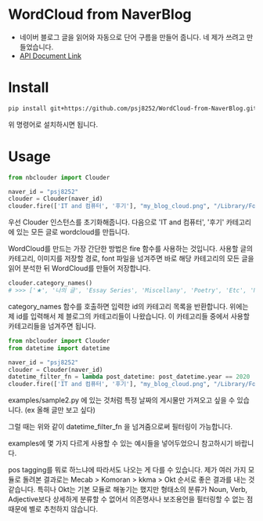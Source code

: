 # WordCloud from NaverBlog

- 네이버 블로그 글을 읽어와 자동으로 단어 구름을 만들어 줍니다. 네 제가 쓰려고 만들었습니다.
- [API Document Link](https://cosmoquester.github.io/WordCloud-from-NaverBlog)

# Install

```bash
pip install git+https://github.com/psj8252/WordCloud-from-NaverBlog.git
```
위 명령어로 설치하시면 됩니다.

# Usage

```python
from nbclouder import Clouder

naver_id = "psj8252"
clouder = Clouder(naver_id)
clouder.fire(['IT and 컴퓨터', '후기'], "my_blog_cloud.png", "/Library/Fonts/Arial Unicode.ttf")
```
우선 Clouder 인스턴스를 초기화해줍니다. 다음으로 'IT and 컴퓨터', '후기' 카테고리에 있는 모든 글로 wordcloud를 만듭니다.

WordCloud를 만드는 가장 간단한 방법은 fire 함수를 사용하는 것입니다. 사용할 글의 카테고리, 이미지를 저장할 경로, font 파일을 넘겨주면 바로 해당 카테고리의 모든 글을 읽어 분석한 뒤 WordCloud를 만들어 저장합니다.


```python
clouder.category_names()
# >>> ['★', '나의 글', 'Essay Series', 'Miscellany', 'Poetry', 'Etc', 'My pictures', 'Calligraphy', '필사', '꽃을 보듯 너를 본다', 'Quotes', '후기', '책 - 소감', '책 - Review', '영화', '공연', '방송', 'IT and 컴퓨터', '프로그래밍', '정보보안', '전체글']
```
category_names 함수를 호출하면 입력한 id의 카테고리 목록을 반환합니다. 위에는 제 id를 입력해서 제 블로그의 카테고리들이 나왔습니다. 이 카테고리들 중에서 사용할 카테고리들을 넘겨주면 됩니다.

```python
from nbclouder import Clouder
from datetime import datetime

naver_id = "psj8252"
clouder = Clouder(naver_id)
datetime_filter_fn = lambda post_datetime: post_datetime.year == 2020
clouder.fire(['IT and 컴퓨터', '후기'], "my_blog_cloud.png", "/Library/Fonts/Arial Unicode.ttf", datetime_filter_fn=datetime_filter_fn)
```
examples/sample2.py 에 있는 것처럼 특정 날짜의 게시물만 가져오고 싶을 수 있습니다. (ex 올해 글만 보고 싶다)

그럴 때는 위와 같이 datetime_filter_fn 을 넘겨줌으로써 필터링이 가능합니다.

examples에 몇 가지 다르게 사용할 수 있는 예시들을 넣어두었으니 참고하시기 바랍니다.

pos tagging를 뭐로 하느냐에 따라서도 나오는 게 다를 수 있습니다. 제가 여러 가지 모듈로 돌려본 결과로는
Mecab > Komoran > kkma > Okt 순서로 좋은 결과를 내는 것 같습니다. 특히나 Okt는 기본 모듈로 해놓기는 했지만 형태소의 분류가 Noun, Verb, Adjective보다 상세하게 분류할 수 없어서 의존명사나 보조용언을 필터링할 수 없는 점 때문에 별로 추천하지 않습니다.
